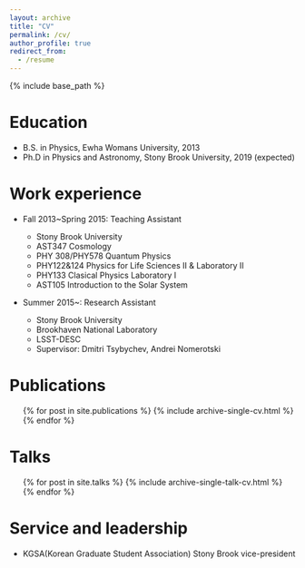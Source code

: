 ```yaml
---
layout: archive
title: "CV"
permalink: /cv/
author_profile: true
redirect_from:
  - /resume
---
```


{% include base_path %}

Education
======
* B.S. in Physics, Ewha Womans University, 2013
* Ph.D in Physics and Astronomy, Stony Brook University, 2019 (expected)

Work experience
======
* Fall 2013~Spring 2015: Teaching Assistant
  * Stony Brook University
  * AST347 Cosmology
  * PHY 308/PHY578 Quantum Physics
  * PHY122&124 Physics for Life Sciences II & Laboratory II
  * PHY133 Clasical Physics Laboratory I
  * AST105 Introduction to the Solar System 

* Summer 2015~: Research Assistant
  * Stony Brook University
  * Brookhaven National Laboratory
  * LSST-DESC
  * Supervisor: Dmitri Tsybychev, Andrei Nomerotski
  

Publications
======
  <ul>{% for post in site.publications %}
    {% include archive-single-cv.html %}
  {% endfor %}</ul>
  
Talks
======
  <ul>{% for post in site.talks %}
    {% include archive-single-talk-cv.html %}
  {% endfor %}</ul>
  
  
Service and leadership
======
* KGSA(Korean Graduate Student Association) Stony Brook vice-president 
